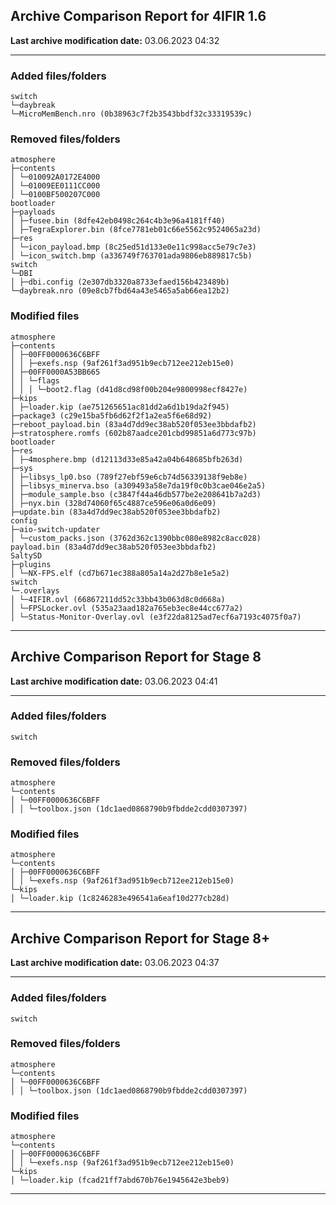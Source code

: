 <h2>Archive Comparison Report for <b>4IFIR 1.6</b></h2><b>Last archive modification date:</b> 03.06.2023 04:32<hr>

<h3>Added files/folders</h3>
<code>switch
└─daybreak
└─MicroMemBench.nro (0b38963c7f2b3543bbdf32c33319539c)
</code>
<h3>Removed files/folders</h3>
<code>atmosphere
├─contents
│ └─010092A0172E4000
│ └─01009EE0111CC000
│ └─0100BF500207C000
bootloader
├─payloads
│ ├─fusee.bin (8dfe42eb0498c264c4b3e96a4181ff40)
│ ├─TegraExplorer.bin (8fce7781eb01c66e5562c9524065a23d)
├─res
│ └─icon_payload.bmp (8c25ed51d133e0e11c998acc5e79c7e3)
│ └─icon_switch.bmp (a336749f763701ada9806eb889817c5b)
switch
└─DBI
│ ├─dbi.config (2e307db3320a8733efaed156b423489b)
└─daybreak.nro (09e8cb7fbd64a43e5465a5ab66ea12b2)
</code>
<h3>Modified files</h3>
<code>atmosphere
├─contents
│ ├─00FF0000636C6BFF
│ │ ├─exefs.nsp (9af261f3ad951b9ecb712ee212eb15e0)
│ ├─00FF0000A53BB665
│ │ └─flags
│ │ │ └─boot2.flag (d41d8cd98f00b204e9800998ecf8427e)
├─kips
│ ├─loader.kip (ae751265651ac81dd2a6d1b19da2f945)
├─package3 (c29e15ba5fb6d62f2f1a2ea5f6e68d92)
├─reboot_payload.bin (83a4d7dd9ec38ab520f053ee3bbdafb2)
├─stratosphere.romfs (602b87aadce201cbd99851a6d773c97b)
bootloader
├─res
│ ├─4mosphere.bmp (d12113d33e85a42a04b648685bfb263d)
├─sys
│ ├─libsys_lp0.bso (789f27ebf59e6cb74d56339138f9eb8e)
│ ├─libsys_minerva.bso (a309493a58e7da19f0c0b3cae046e2a5)
│ ├─module_sample.bso (c3847f44a46db577be2e208641b7a2d3)
│ ├─nyx.bin (328d74060f65c4887ce596e06a0d6e09)
├─update.bin (83a4d7dd9ec38ab520f053ee3bbdafb2)
config
├─aio-switch-updater
│ └─custom_packs.json (3762d362c1390bbc080e8982c8acc028)
payload.bin (83a4d7dd9ec38ab520f053ee3bbdafb2)
SaltySD
├─plugins
│ └─NX-FPS.elf (cd7b671ec388a805a14a2d27b8e1e5a2)
switch
└─.overlays
│ └─4IFIR.ovl (66867211dd52c33bb43b063d8c0d668a)
│ └─FPSLocker.ovl (535a23aad182a765eb3ec8e44cc677a2)
│ └─Status-Monitor-Overlay.ovl (e3f22da8125ad7ecf6a7193c4075f0a7)
</code>
<hr>

<h2>Archive Comparison Report for <b>Stage 8</b></h2><b>Last archive modification date:</b> 03.06.2023 04:41<hr>

<h3>Added files/folders</h3>
<code>switch
</code>
<h3>Removed files/folders</h3>
<code>atmosphere
└─contents
│ └─00FF0000636C6BFF
│ │ └─toolbox.json (1dc1aed0868790b9fbdde2cdd0307397)
</code>
<h3>Modified files</h3>
<code>atmosphere
└─contents
│ ├─00FF0000636C6BFF
│ │ └─exefs.nsp (9af261f3ad951b9ecb712ee212eb15e0)
└─kips
│ └─loader.kip (1c8246283e496541a6eaf10d277cb28d)
</code>
<hr>

<h2>Archive Comparison Report for <b>Stage 8+</b></h2><b>Last archive modification date:</b> 03.06.2023 04:37<hr>

<h3>Added files/folders</h3>
<code>switch
</code>
<h3>Removed files/folders</h3>
<code>atmosphere
└─contents
│ └─00FF0000636C6BFF
│ │ └─toolbox.json (1dc1aed0868790b9fbdde2cdd0307397)
</code>
<h3>Modified files</h3>
<code>atmosphere
└─contents
│ ├─00FF0000636C6BFF
│ │ └─exefs.nsp (9af261f3ad951b9ecb712ee212eb15e0)
└─kips
│ └─loader.kip (fcad21ff7abd670b76e1945642e3beb9)
</code>
<hr>

